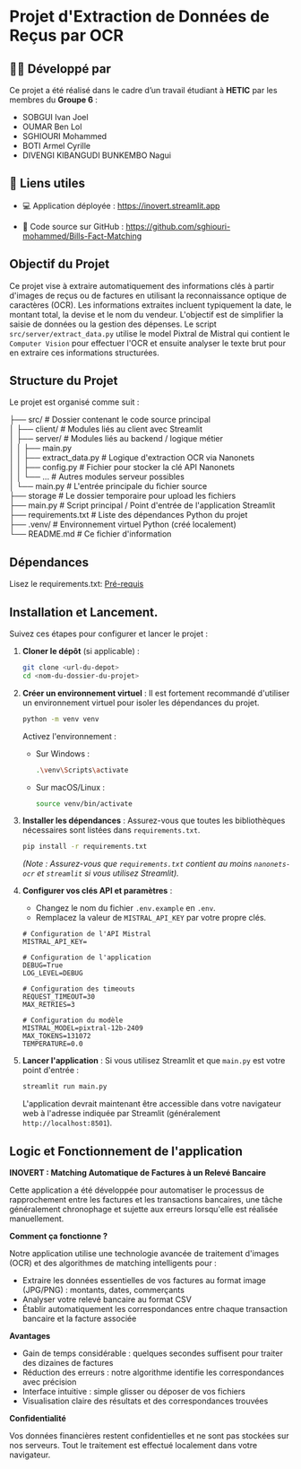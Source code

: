 # Projet d'Extraction de Données de Reçus par OCR

## 👨‍💻 Développé par

Ce projet a été réalisé dans le cadre d’un travail étudiant à **HETIC** par les membres du **Groupe 6** :

- SOBGUI Ivan Joel  
- OUMAR Ben Lol  
- SGHIOURI Mohammed  
- BOTI Armel Cyrille  
- DIVENGI KIBANGUDI BUNKEMBO Nagui  

## 🔗 Liens utiles
- 💻 Application déployée : https://inovert.streamlit.app

- 🧠 Code source sur GitHub : https://github.com/sghiouri-mohammed/Bills-Fact-Matching

## Objectif du Projet

Ce projet vise à extraire automatiquement des informations clés à partir d'images de reçus ou de factures en utilisant la reconnaissance optique de caractères (OCR). Les informations extraites incluent typiquement la date, le montant total, la devise et le nom du vendeur. L'objectif est de simplifier la saisie de données ou la gestion des dépenses. Le script `src/server/extract_data.py` utilise le model Pixtral de Mistral qui contient le ``Computer Vision`` pour effectuer l'OCR et ensuite analyser le texte brut pour en extraire ces informations structurées.

## Structure du Projet

Le projet est organisé comme suit :

├── src/ # Dossier contenant le code source principal <br>
│ ├── client/ # Modules liés au client avec Streamlit  <br>
│ ├── server/ # Modules liés au backend / logique métier <br>
│ │ ├── main.py <br>
│ │ ├── extract_data.py # Logique d'extraction OCR via Nanonets <br>
│ │ ├── config.py # Fichier pour stocker la clé API Nanonets <br>
│ │ └── ... # Autres modules serveur possibles <br>
│ └── main.py # L'entrée principale du  fichier source <br>
├── storage # Le dossier temporaire pour upload les fichiers <br>
├── main.py # Script principal / Point d'entrée de l'application Streamlit <br>
├── requirements.txt # Liste des dépendances Python du projet <br>
├── .venv/ # Environnement virtuel Python (créé localement) <br>
└── README.md # Ce fichier d'information

## Dépendances

Lisez le requirements.txt: <a href='requirements.txt'>Pré-requis</a>


## Installation et Lancement.

Suivez ces étapes pour configurer et lancer le projet :

1.  **Cloner le dépôt** (si applicable) :
    ```bash
    git clone <url-du-depot>
    cd <nom-du-dossier-du-projet>
    ```

2.  **Créer un environnement virtuel** :
    Il est fortement recommandé d'utiliser un environnement virtuel pour isoler les dépendances du projet.
    ```bash
    python -m venv venv
    ```
    Activez l'environnement :
    *   Sur Windows :
        ```bash
        .\venv\Scripts\activate
        ```
    *   Sur macOS/Linux :
        ```bash
        source venv/bin/activate
        ```

3.  **Installer les dépendances** :
    Assurez-vous que toutes les bibliothèques nécessaires sont listées dans `requirements.txt`.
    ```bash
    pip install -r requirements.txt
    ```
    *(Note : Assurez-vous que `requirements.txt` contient au moins `nanonets-ocr` et `streamlit` si vous utilisez Streamlit).*

4.  **Configurer vos clés API et paramètres** :
    *   Changez le nom du fichier `.env.example` en `.env`.
    *   Remplacez la valeur de `MISTRAL_API_KEY` par votre propre clés.
    ```python:.env
    # Configuration de l'API Mistral
    MISTRAL_API_KEY=

    # Configuration de l'application
    DEBUG=True
    LOG_LEVEL=DEBUG

    # Configuration des timeouts
    REQUEST_TIMEOUT=30
    MAX_RETRIES=3

    # Configuration du modèle
    MISTRAL_MODEL=pixtral-12b-2409
    MAX_TOKENS=131072
    TEMPERATURE=0.0
    ```

5.  **Lancer l'application** :
    Si vous utilisez Streamlit et que `main.py` est votre point d'entrée :
    ```bash
    streamlit run main.py
    ```

    L'application devrait maintenant être accessible dans votre navigateur web à l'adresse indiquée par Streamlit (généralement `http://localhost:8501`).

## Logic et Fonctionnement de l'application

**INOVERT : Matching Automatique de Factures à un Relevé Bancaire**

Cette application a été développée pour automatiser le processus de rapprochement entre les factures et les transactions bancaires, une tâche généralement chronophage et sujette aux erreurs lorsqu'elle est réalisée manuellement.

**Comment ça fonctionne ?** <br>

Notre application utilise une technologie avancée de traitement d'images (OCR) et des algorithmes de matching intelligents pour :

- Extraire les données essentielles de vos factures au format image (JPG/PNG) : montants, dates, commerçants <br>
- Analyser votre relevé bancaire au format CSV <br>
- Établir automatiquement les correspondances entre chaque transaction bancaire et la facture associée <br>

**Avantages**
<br>

- Gain de temps considérable : quelques secondes suffisent pour traiter des dizaines de factures<br>
- Réduction des erreurs : notre algorithme identifie les correspondances avec précision<br>
- Interface intuitive : simple glisser ou déposer de vos fichiers<br>
- Visualisation claire des résultats et des correspondances trouvées<br>

**Confidentialité**

Vos données financières restent confidentielles et ne sont pas stockées sur nos serveurs. Tout le traitement est effectué localement dans votre navigateur.
